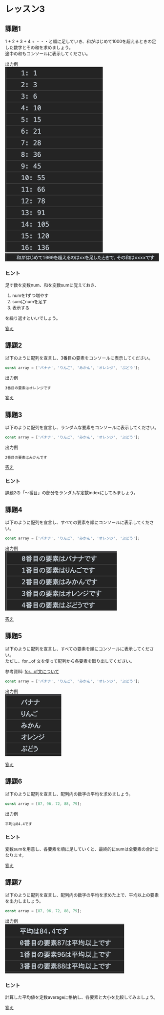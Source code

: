 # レッスン3

## 課題1

1 + 2 + 3 + 4 + ・・・と順に足していき、和がはじめて1000を超えるときの足した数字とその和を求めましょう。  
途中の和もコンソールに表示してください。

出力例  
![出力例](images/lesson03-01-01.png)
![出力例](images/lesson03-01-02.png)

### ヒント

足す数を変数num、和を変数sumに覚えておき、

1. numを1ずつ増やす
2. sumにnumを足す
3. 表示する

を繰り返すといいでしょう。

[答え](samples/lesson03/lesson03-01.html)

## 課題2

以下のように配列を宣言し、3番目の要素をコンソールに表示してください。

```javascript
const array = ['バナナ', 'りんご', 'みかん', 'オレンジ', 'ぶどう'];
```

出力例

```
3番目の要素はオレンジです
```

[答え](samples/lesson03/lesson03-02.html)

## 課題3

以下のように配列を宣言し、ランダムな要素をコンソールに表示してください。

```javascript
const array = ['バナナ', 'りんご', 'みかん', 'オレンジ', 'ぶどう'];
```

出力例

```
2番目の要素はみかんです
```

[答え](samples/lesson03/lesson03-03.html)

### ヒント

課題2の「〜番目」の部分をランダムな定数indexにしてみましょう。

## 課題4

以下のように配列を宣言し、すべての要素を順にコンソールに表示してください。

```javascript
const array = ['バナナ', 'りんご', 'みかん', 'オレンジ', 'ぶどう'];
```

出力例  
![出力例](images/lesson03-04-01.png)

[答え](samples/lesson03/lesson03-04.html)

## 課題5

以下のように配列を宣言し、すべての要素を順にコンソールに表示してください。  
ただし、for...of 文を使って配列から各要素を取り出してください。

参考資料: [for...of文について](https://developer.mozilla.org/ja/docs/Web/JavaScript/Reference/Statements/for...of)

```javascript
const array = ['バナナ', 'りんご', 'みかん', 'オレンジ', 'ぶどう'];
```

出力例  
![出力例](images/lesson03-05-01.png)

[答え](samples/lesson03/lesson03-05.html)

## 課題6

以下のように配列を宣言し、配列内の数字の平均を求めましょう。

```javascript
const array = [87, 96, 72, 88, 79];
```

出力例

```
平均は84.4です
```

### ヒント

変数sumを用意し、各要素を順に足していくと、最終的にsumは全要素の合計になります。

[答え](samples/lesson03/lesson03-06.html)

## 課題7

以下のように配列を宣言し、配列内の数字の平均を求めた上で、平均以上の要素を出力しましょう。

```javascript
const array = [87, 96, 72, 88, 79];
```

出力例  
![出力例](images/lesson03-07-01.png)

### ヒント

計算した平均値を定数averageに格納し、各要素と大小を比較してみましょう。

[答え](samples/lesson03/lesson03-07.html)
